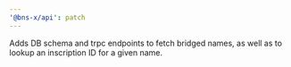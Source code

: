 ```yaml
---
'@bns-x/api': patch
---
```


Adds DB schema and trpc endpoints to fetch bridged names, as well as to lookup an inscription ID for a given name.
